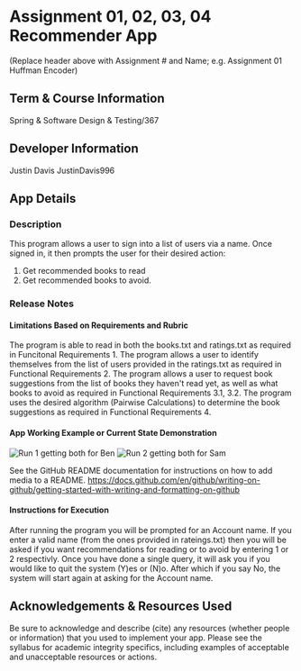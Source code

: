 # Assignment 01, 02, 03, 04 Recommender App
(Replace header above with Assignment # and Name; e.g. Assignment 01 Huffman Encoder)

## Term & Course Information
Spring & Software Design & Testing/367

## Developer Information
Justin Davis
JustinDavis996

## App Details

### Description
This program allows a user to sign into a list of users via a name. Once signed in, it then prompts the user for their desired action:
1. Get recommended books to read
2. Get recommended books to avoid. 

### Release Notes

#### Limitations Based on Requirements and Rubric
The program is able to read in both the books.txt and ratings.txt as required in Funcitonal Requirements 1.
The program allows a user to identify themselves from the list of users provided in the ratings.txt as required in Functional Requirements 2.
The program allows a user to request book suggestions from the list of books they haven't read yet, as well as what books to avoid as required in Functional Requirements 3.1, 3.2.
The program uses the desired algorithm (Pairwise Calculations) to determine the book suggestions as required in Functional Requirements 4.

#### App Working Example or Current State Demonstration
![Run 1 getting both for Ben](https://user-images.githubusercontent.com/63754468/116013665-409ca180-a5e6-11eb-8921-f44ff51d3048.PNG)
![Run 2 getting both for Sam](https://user-images.githubusercontent.com/63754468/116013673-42fefb80-a5e6-11eb-9d6e-59910f9e17b2.PNG)


See the GitHub README documentation for instructions on how to add media to a README.
https://docs.github.com/en/github/writing-on-github/getting-started-with-writing-and-formatting-on-github

#### Instructions for Execution
After running the program you will be prompted for an Account name. If you enter a valid name (from the ones provided in rateings.txt) then you will be asked if you want
recommendations for reading or to avoid by entering 1 or 2 respectivly. Once you have done a single query, it will ask you if you would like to quit the system (Y)es or (N)o.
After which if you say No, the system will start again at asking for the Account name.

## Acknowledgements & Resources Used
Be sure to acknowledge and describe (cite) any resources (whether people or information) that you used to implement your app.
Please see the syllabus for academic integrity specifics, including examples of acceptable and unacceptable resources or actions.
